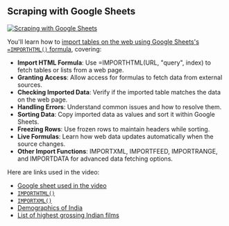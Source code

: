 ## Scraping with Google Sheets

[![Scraping with Google Sheets](https://i.ytimg.com/vi_webp/eYQEk7XJM7s/sddefault.webp)](https://youtu.be/eYQEk7XJM7s)

You'll learn how to [import tables on the web using Google Sheets's `=IMPORTHTML()` formula](https://support.google.com/docs/answer/3093339?hl=en), covering:

- **Import HTML Formula**: Use =IMPORTHTML(URL, "query", index) to fetch tables or lists from a web page.
- **Granting Access**: Allow access for formulas to fetch data from external sources.
- **Checking Imported Data**: Verify if the imported table matches the data on the web page.
- **Handling Errors**: Understand common issues and how to resolve them.
- **Sorting Data**: Copy imported data as values and sort it within Google Sheets.
- **Freezing Rows**: Use frozen rows to maintain headers while sorting.
- **Live Formulas**: Learn how web data updates automatically when the source changes.
- **Other Import Functions**: IMPORTXML, IMPORTFEED, IMPORTRANGE, and IMPORTDATA for advanced data fetching options.

Here are links used in the video:

- [Google sheet used in the video](https://docs.google.com/spreadsheets/d/1Qp_YTh1-hJHxjMWE_GofkvLIKgEdKxb6NFImpId3z9o/view)
- [`IMPORTHTML()`](https://support.google.com/docs/answer/3093339)
- [`IMPORTXML()`](https://support.google.com/docs/answer/3093342)
- [Demographics of India](https://en.wikipedia.org/wiki/Demographics_of_India)
- [List of highest grossing Indian films](https://en.wikipedia.org/wiki/List_of_highest-grossing_Indian_films)
